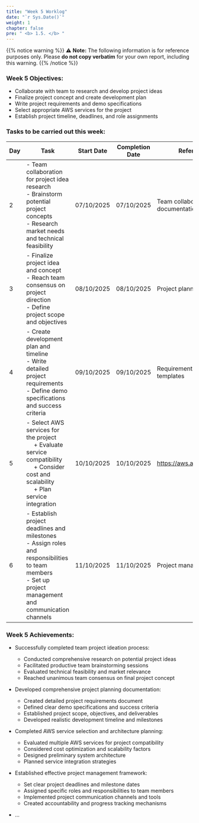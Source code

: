 ```yaml
---
title: "Week 5 Worklog"
date: "`r Sys.Date()`"
weight: 1
chapter: false
pre: " <b> 1.5. </b> "
---
```

{{% notice warning %}} 
⚠️ **Note:** The following information is for reference purposes only. Please **do not copy verbatim** for your own report, including this warning.
{{% /notice %}}


### Week 5 Objectives:

* Collaborate with team to research and develop project ideas
* Finalize project concept and create development plan
* Write project requirements and demo specifications
* Select appropriate AWS services for the project
* Establish project timeline, deadlines, and role assignments

### Tasks to be carried out this week:
| Day | Task                                                                                                                                                                                                   | Start Date | Completion Date | Reference Material                        |
| --- | ------------------------------------------------------------------------------------------------------------------------------------------------------------------------------------------------------ | ---------- | --------------- | ----------------------------------------- |
| 2   | - Team collaboration for project idea research <br> - Brainstorm potential project concepts <br> - Research market needs and technical feasibility                                                   | 07/10/2025 | 07/10/2025      | Team collaboration tools, AWS documentation |
| 3   | - Finalize project idea and concept <br> - Reach team consensus on project direction <br> - Define project scope and objectives                                                                       | 08/10/2025 | 08/10/2025      | Project planning templates |
| 4   | - Create development plan and timeline <br> - Write detailed project requirements <br> - Define demo specifications and success criteria                                                              | 09/10/2025 | 09/10/2025      | Requirements documentation templates |
| 5   | - Select AWS services for the project <br>&emsp; + Evaluate service compatibility <br>&emsp; + Consider cost and scalability <br>&emsp; + Plan service integration                                 | 10/10/2025 | 10/10/2025      | <https://aws.amazon.com/products/> |
| 6   | - Establish project deadlines and milestones <br> - Assign roles and responsibilities to team members <br> - Set up project management and communication channels                                     | 11/10/2025 | 11/10/2025      | Project management tools |


### Week 5 Achievements:

* Successfully completed team project ideation process:
  * Conducted comprehensive research on potential project ideas
  * Facilitated productive team brainstorming sessions
  * Evaluated technical feasibility and market relevance
  * Reached unanimous team consensus on final project concept

* Developed comprehensive project planning documentation:
  * Created detailed project requirements document
  * Defined clear demo specifications and success criteria
  * Established project scope, objectives, and deliverables
  * Developed realistic development timeline and milestones

* Completed AWS service selection and architecture planning:
  * Evaluated multiple AWS services for project compatibility
  * Considered cost optimization and scalability factors
  * Designed preliminary system architecture
  * Planned service integration strategies

* Established effective project management framework:
  * Set clear project deadlines and milestone dates
  * Assigned specific roles and responsibilities to team members
  * Implemented project communication channels and tools
  * Created accountability and progress tracking mechanisms

* ...
